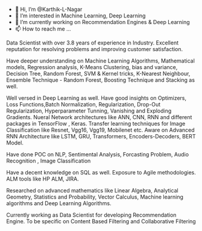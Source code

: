 - 👋 Hi, I’m @Karthik-L-Nagar
- 👀 I’m interested in Machine Learning, Deep Learning
- 🌱 I’m currently working on Recommendation Engines & Deep Learning
- 📫 How to reach me ...

Data Scientist with over 3.8 years of experience in
Industry. Excellent reputation for resolving problems and improving customer satisfaction.

Have deeper understanding on Machine Learning Algorithms, Mathematical models, Regression analysis, K-Means Clustering, bias and variance, Decision Tree, Random Forest, SVM & Kernel tricks, K-Nearest Neighbour, Ensemble Technique - Random Forest, Boosting Technique and Stacking as well.

Well versed in Deep Learning as well. Have good insights on Optimizers, Loss Functions,Batch Normalization, Regularization, Drop-Out Regularization, Hyperparameter Tunning, Vanishing and Exploding Gradients.
Nueral Network architectures like ANN, CNN, RNN and different packages in TensorFlow , Keras.
Transfer learning techniques for Image Classification like Resnet, Vgg16, Vgg19, Mobilenet etc.
Aware on Advanced RNN Architecture like LSTM, GRU, Transformers, Encoders-Decoders, BERT Model.

Have done POC on NLP, Sentimental Analysis, Forcasting Problem, Audio Recognition , Image Classification

Have a decent knowledge on SQL as well. Exposure to Agile methodologies. ALM tools like HP ALM, JIRA.

Researched on advanced mathematics like Linear Algebra, Analytical Geometry, Statistics and Probability, Vector Calculus, Machine learning algorithms and Deep Learning Algorithms.

Currently working as Data Scientist for developing Recommendation Engine. To be specific on Content Based Filtering and Collaborative Filtering
